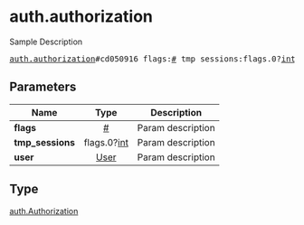 # auth.authorization

Sample Description

<pre>
<a href="../constructor/auth.authorization.md">auth.authorization</a>#cd050916 flags:<a href="../type/#.md">#</a> tmp_sessions:flags.0?<a href="../type/int.md">int</a> user:<a href="../type/User.md">User</a> = <a href="../type/auth.Authorization.md">auth.Authorization</a>;
</pre>
## Parameters

| Name | Type | Description |
|------|:----:|-------------|
| **flags** | <a href="../type/#.md">#</a> | Param description |
| **tmp_sessions** | flags.0?<a href="../type/int.md">int</a> | Param description |
| **user** | <a href="../type/User.md">User</a> | Param description |

## Type

<a href="../type/auth.Authorization.md">auth.Authorization</a>
